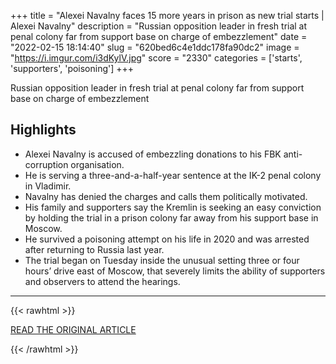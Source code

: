 +++
title = "Alexei Navalny faces 15 more years in prison as new trial starts | Alexei Navalny"
description = "Russian opposition leader in fresh trial at penal colony far from support base on charge of embezzlement"
date = "2022-02-15 18:14:40"
slug = "620bed6c4e1ddc178fa90dc2"
image = "https://i.imgur.com/i3dKylV.jpg"
score = "2330"
categories = ['starts', 'supporters', 'poisoning']
+++

Russian opposition leader in fresh trial at penal colony far from support base on charge of embezzlement

## Highlights

- Alexei Navalny is accused of embezzling donations to his FBK anti-corruption organisation.
- He is serving a three-and-a-half-year sentence at the IK-2 penal colony in Vladimir.
- Navalny has denied the charges and calls them politically motivated.
- His family and supporters say the Kremlin is seeking an easy conviction by holding the trial in a prison colony far away from his support base in Moscow.
- He survived a poisoning attempt on his life in 2020 and was arrested after returning to Russia last year.
- The trial began on Tuesday inside the unusual setting three or four hours’ drive east of Moscow, that severely limits the ability of supporters and observers to attend the hearings.

---

{{< rawhtml >}}
  <p class="article-category">
    <a target="_blank" href="https://www.theguardian.com/world/2022/feb/15/alexei-navalny-faces-10-more-years-prison-focus-ukraine-crisis-russia">READ THE ORIGINAL ARTICLE</a>
  </p>
{{< /rawhtml >}}
